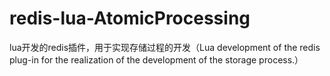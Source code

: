 # redis-lua-AtomicProcessing
lua开发的redis插件，用于实现存储过程的开发（Lua development of the redis plug-in for the realization of the development of the storage process.）
